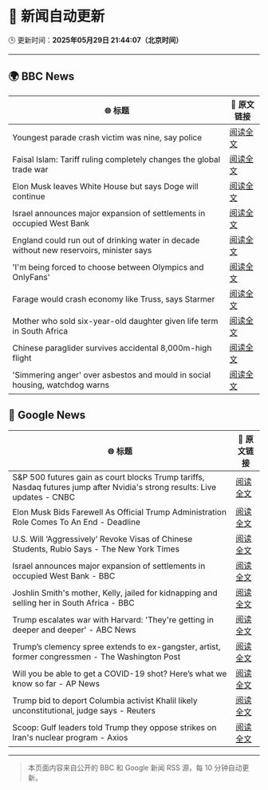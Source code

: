 # 🧠 新闻自动更新

🕒 更新时间：**2025年05月29日 21:44:07（北京时间）**

---

## 🌍 BBC News

| 🌐 标题 | 🔗 原文链接 |
|--------|-------------|
| Youngest parade crash victim was nine, say police | [阅读全文](https://www.bbc.com/news/articles/c5ykj8jn76eo) |
| Faisal Islam: Tariff ruling completely changes the global trade war | [阅读全文](https://www.bbc.com/news/articles/cx2epx15pj2o) |
| Elon Musk leaves White House but says Doge will continue | [阅读全文](https://www.bbc.com/news/articles/cz9y4exj822o) |
| Israel announces major expansion of settlements in occupied West Bank | [阅读全文](https://www.bbc.com/news/articles/c1j5954edlno) |
| England could run out of drinking water in decade without new reservoirs, minister says | [阅读全文](https://www.bbc.com/news/articles/cy8dv6l2jlzo) |
| 'I'm being forced to choose between Olympics and OnlyFans' | [阅读全文](https://www.bbc.com/sport/rowing/articles/c0715154kmeo) |
| Farage would crash economy like Truss, says Starmer | [阅读全文](https://www.bbc.com/news/articles/cp3n4zwq6v9o) |
| Mother who sold six-year-old daughter given life term in South Africa | [阅读全文](https://www.bbc.com/news/articles/cj93yvr3n1xo) |
| Chinese paraglider survives accidental 8,000m-high flight | [阅读全文](https://www.bbc.com/news/articles/cm238175gzyo) |
| 'Simmering anger' over asbestos and mould in social housing, watchdog warns | [阅读全文](https://www.bbc.com/news/articles/cvg5q583glqo) |

## 📰 Google News

| 🌐 标题 | 🔗 原文链接 |
|--------|-------------|
| S&P 500 futures gain as court blocks Trump tariffs, Nasdaq futures jump after Nvidia's strong results: Live updates - CNBC | [阅读全文](https://news.google.com/rss/articles/CBMid0FVX3lxTE9xY0g5b1c0czJNSHZ0LUJYdHc5Nm1xc2tLZV9aZzl5R2thZXcwaDFoelJhMU9RTnhtWXl0NnRyZzRzeXZnWnBuVzI4MS1MVU9hSTh4ak0wMTAyNmpGVERXdkVleU9NV05CM2xlaG5XQkxfcFd3c0Vn0gF8QVVfeXFMUEdKQW5Ha2xRTi1TM0ZuNnF5SWxZOVBWbGROV3ZFdm5FczNLWnpmbHhwWWNVVXc3eUUwLXN6dkFQS1pVWmxwaTRhODM2Wk14bmFiNlpNd2dnMEttSVVLclp5a3V1a2w4R3ZRQWJMVXI2bGJLdmtLeHNJYTQ1TQ?oc=5) |
| Elon Musk Bids Farewell As Official Trump Administration Role Comes To An End - Deadline | [阅读全文](https://news.google.com/rss/articles/CBMihAFBVV95cUxPNmV0TEF6eEFNV0J3cGsycXlrNWNhb0RkSG1pd0QybnBMOEFLZE5Dc0RyRmk4YjN0RWlPQ1VIVDZmeHhGZnZMTjBWVFFMUHRDbWp0VXU2VnFtdWdKYUJTaTY0ZnBqc2N3anlvam9pNmgzUEpzcUV3YzFYV3dlaDI0YlNBaGw?oc=5) |
| U.S. Will ‘Aggressively’ Revoke Visas of Chinese Students, Rubio Says - The New York Times | [阅读全文](https://news.google.com/rss/articles/CBMihAFBVV95cUxNTEdJdnZndnd5TC1QTGttbHFWRzloQVBQRFlhZjBmYUtYNW03RmxZX3Bsb1drSTJSSEZoaGhpaHJMdlY2Y2k4NE9fc0tmaXBEN3h6eWN1Y2tiVkFZeWxqNVA2b25sbFlhWDNpSGtjY2pkYmR4R0pkdURTQmtFd3RjV053eDA?oc=5) |
| Israel announces major expansion of settlements in occupied West Bank - BBC | [阅读全文](https://news.google.com/rss/articles/CBMiWkFVX3lxTE5GTHBuU2RWd0k3WE5PZWhPSERjRloyYnJKbGpoYWRUXzdqVkViUmVpTHFOUTFrUWFRSVU1N21JZ3diYUo3QmJiaEQ2WF9qSzl1VThzcDlXRU45QdIBX0FVX3lxTE0yV3pwbW00OFBoVWg5NmdZN2haVHNnMU1BYkh2MjJIX0pQXzBaX1NMdVBwaExDWms1Z3B4UUpid2tvZVI0NTVBMjJOVXRma1RyMURrSHl6RlhjYnBRck9Z?oc=5) |
| Joshlin Smith's mother, Kelly, jailed for kidnapping and selling her in South Africa - BBC | [阅读全文](https://news.google.com/rss/articles/CBMiWkFVX3lxTE5YVXg3bndWU1dWajFWZGVoVW9kMlZ5b2Mxb2xBVFJQWnFncXZCVXRPYnl2T0xQSnl1d0w0QXVEV25FRlZGbVBkMm8wcUhSem83MDAzRDIteUEzQdIBX0FVX3lxTE9nRVZsR2VJaEtXNmtOYVNaeXUzYW9ydDNvSXlNeG5EV2hWYkNHVk5zdFQ3cHBIUUx4cHEtYWg2WHJTQnNESDZ1VWstOTRKcmFKZFVMNzd2LTZ0MlRFYVVn?oc=5) |
| Trump escalates war with Harvard: 'They're getting in deeper and deeper' - ABC News | [阅读全文](https://news.google.com/rss/articles/CBMioAFBVV95cUxNa1VNbjRQdEdsUmR3UTdwM0ZMb1lIZzNXREtYZEN0TTU0Q1ZCckVkVm5qYXRqUjJnZUtyaG5lS0c1cGFWaXM4RVJaWGdoajJOSzIxX2lFYTFyNWlVRWYzV2UzaklTaDA4M0tVLXU0elRnc2FVOFBhcFpnN080OVJfSnpPWWZZTHkyR2ViQm9MRkV1RU5PLXJEeXlfTTJkWHNp0gGmAUFVX3lxTE42SWhMZGtETDNnc041N0NFZXBmVzhlekFRZnc2cW8yNlVIMl9OTUdkdHZ1RGpxZjd1T19lSTllTHloVzJhU0YzWFFoaFZHTkpCalZPUXVnYlVTLUFUa1Qxc0gxVjR3bnRxa3l2QjZBVzlUcFVIV3hQaHV3ZW9GQzBGVmRrOTBsdXlNaEI3NDloY3BaTmFJZngydjA3NlJ4MllpUFJlOFE?oc=5) |
| Trump’s clemency spree extends to ex-gangster, artist, former congressmen - The Washington Post | [阅读全文](https://news.google.com/rss/articles/CBMilwFBVV95cUxNajZXTXhlcXZKeGloM0JYTGV3UkdnZUt2TGZqa085dklIODVTSnJlcDl0WUhEeUZRZFowT1NjZTlCbmZwSE1wSlJpaDBDM0RhZUMyR3E0NnZoX1RkdU5TZTRQNHREY0JRaWZGdGZyMGs1d1pSZVlFNngyLW00MjFMcnVsM3NMYXpqN1VFbVdPcV95UDJTRlQw?oc=5) |
| Will you be able to get a COVID-19 shot? Here’s what we know so far - AP News | [阅读全文](https://news.google.com/rss/articles/CBMiqAFBVV95cUxOTV9lMDhCQUNSZGJqaWJLRWZrcWlPOVFTVzJ1VzBjN2N5WThtcEtPcmJoeWx0Vm4xUlJuMHljdE9ZSG91UDNCTF9UOFhaY2Zsa0JjVEZ6MVJ5cFJKSmtQUmV6NmluN2FaVWc3S0Zlb1VqTUxBTXU5NkxuYnJaSXZFTnQ4WUdvek9nTkJROEFLTWhKR2pFbTEwbkhyR01rcHR6dERwdTZWWmo?oc=5) |
| Trump bid to deport Columbia activist Khalil likely unconstitutional, judge says - Reuters | [阅读全文](https://news.google.com/rss/articles/CBMivgFBVV95cUxQMjhSY3dpTEZySE8tRDNGRE5ZY2UxOVdIWjJxNWVQS2JHRWp4b1pSSEhWb1NGeTJ4VllaZVl1ZjFoTnJlZWRaaklVLXUyd0w3YWV1NzBLOXl4YlgzRHRvM3dud1FaZFR5aFFkWUIwN29jRW14S1RtZDk0V3FFWHRNUUpxSmxNYXUtSkx2dUxpdHJMQy1kaXd0UkdHazVYNE9FMzViWmZqWEVaYmR3aFhuQktjN25YbnBiX05NZ1ln?oc=5) |
| Scoop: Gulf leaders told Trump they oppose strikes on Iran's nuclear program - Axios | [阅读全文](https://news.google.com/rss/articles/CBMif0FVX3lxTE1wMmhsaUhRaTlteVZLTlB2VktyekNWODYwMnRZcUVET3RrclI0VEhqc1N1SmhTMFBjejZnNlRmeUk5WWw1WUFxTDh2QnhpM255OFNBeHFfZFA0WTVMdTJ1VktydGt3SXpMQm16bkZZMV9xM0FQYUp0MURqNnhBenM?oc=5) |

---
> 本页面内容来自公开的 BBC 和 Google 新闻 RSS 源，每 10 分钟自动更新。
